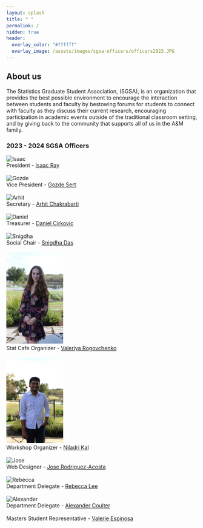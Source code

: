 ```yaml
---
layout: splash
title: " "
permalink: /
hidden: true
header:
  overlay_color: "#ffffff"
  overlay_image: /assets/images/sgsa-officers/officers2023.JPG
---
```


## About us

The Statistics Graduate Student Association, (SGSA), is an organization that provides the best possible environment to encourage the interaction between students and faculty by bestowing forums for students to connect with faculty as they discuss their current research, encouraging participation in academic events outside of the traditional classroom setting, and by giving back to the community that supports all of us in the A&M family.

### 2023 - 2024 SGSA Officers

<img src="assets/images/sgsa-officers/individual_officers_2023/isaac_portrait.JPG" alt="Isaac" width="150"/> <br>
​President - [Isaac Ray](mailto:null@stat.tamu.edu) <br> <br>
<img src="assets/images/sgsa-officers/individual_officers_2023/gozde_portrait.JPG" alt="Gozde" width="150"/> <br>
Vice President - [Gozde Sert](mailto:gozdesert@stat.tamu.edu) <br> <br>
<img src="assets/images/sgsa-officers/individual_officers_2023/arhit_portrait.JPG" alt="Arhit" width="150"/> <br>
Secretary - [Arhit Chakrabarti](mailto:arhit.chakrabarti@stat.tamu.edu) <br> <br>
<img src="assets/images/sgsa-officers/individual_officers_2023/daniel_portrait.JPG" alt="Daniel" width="150"/> <br>
Treasurer - [Daniel Cirkovic](mailto:cirkovd@stat.tamu.edu) <br> <br>
<img src="assets/images/sgsa-officers/individual_officers_2023/snigdha_portrait.JPG" alt="Snigdha" width="150"/> <br>
Social Chair - [Snigdha Das](mailto:snigdha@stat.tamu.edu) <br> <br>
<img src="assets/images/sgsa-officers/individual_officers_2023/Valeriya_portrait.JPG" alt="Valeriya" width="150"/> <br>
Stat Cafe Organizer - [Valeriya Rogovchenko](mailto:varogovchenko@tamu.edu) <br> <br>
<img src="assets/images/sgsa-officers/individual_officers_2023/niladri_portrait.JPG" alt="Niladri" width="150"/> <br>
Workshop Organizer - [Niladri Kal](mailto:niladrik@tamu.edu) <br> <br>
<img src="assets/images/sgsa-officers/individual_officers_2023/jose_portrait.JPG" alt="Jose" width="150"/> <br>
Web Designer - [Jose Rodriguez-Acosta](mailto:jeroda7105@tamu.edu) <br> <br>
<img src="assets/images/sgsa-officers/individual_officers_2023/rebecca_portrait.JPG" alt="Rebecca" width="150"/> <br>
Department Delegate - [Rebecca Lee](mailto:llrebecca21@stat.tamu.edu) <br> <br>
<img src="assets/images/sgsa-officers/individual_officers_2023/alexander_portrait.JPG" alt="Alexander" width="150"/> <br>
Department Delegate - [Alexander Coulter](mailto:coultera@stat.tamu.edu) <br> <br>
Masters Student Representative - [Valerie Espinosa](mailto:vne@tamu.edu) <br>
